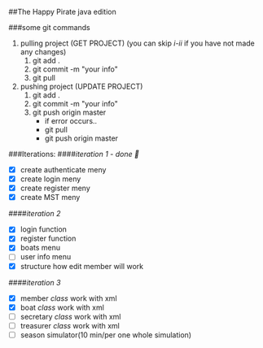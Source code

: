 ##The Happy Pirate java edition

###some git commands
1. pulling project (GET PROJECT) (you can skip *i-ii* if you have not made any changes)
	1. git add .
	2. git commit -m "your info"
	3. git pull
2. pushing project (UPDATE PROJECT)
	1. git add .
	2. git commit -m "your info"
	3. git push origin master
		* if error occurs..
		* git pull
		* git push origin master


###Iterations:
####*iteration 1 - done :balloon:*
- [x] create authenticate meny
- [x] create login meny
- [x] create register meny
- [x] create MST meny

####*iteration 2*
- [x] login function
- [x] register function
- [x] boats menu
- [ ] user info menu
- [x] structure how edit member will work

####*iteration 3*
- [x] member *class* work with xml
- [x] boat *class* work with xml
- [ ] secretary *class* work with xml
- [ ] treasurer *class* work with xml
- [ ] season simulator(10 min/per one whole simulation)